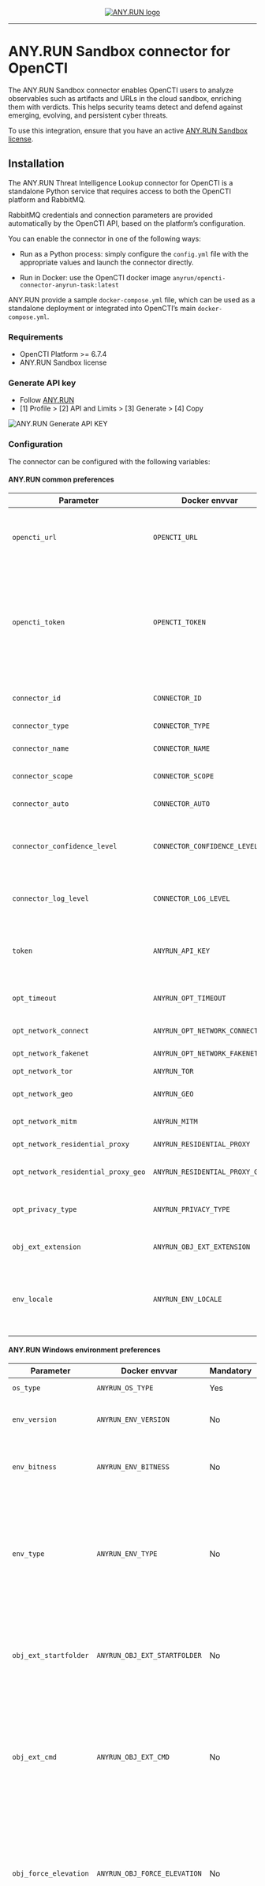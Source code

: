 <p align="center">
    <a href="#readme">
        <img alt="ANY.RUN logo" src="https://raw.githubusercontent.com/anyrun/anyrun-sdk/b3dfde1d3aa018d0a1c3b5d0fa8aaa652e80d883/static/logo.svg">
    </a>
</p>

______________________________________________________________________

# ANY.RUN Sandbox connector for OpenCTI

The ANY.RUN Sandbox connector enables OpenCTI users to analyze observables such as artifacts and URLs in the cloud sandbox, enriching them with verdicts. This helps security teams detect and defend against emerging, evolving, and persistent cyber threats.

To use this integration, ensure that you have an active [ANY.RUN Sandbox license](https://any.run/demo/?utm_source=opencti_marketplace&utm_medium=integration&utm_campaign=opencti_form).

## Installation

The ANY.RUN Threat Intelligence Lookup connector for OpenCTI is a standalone Python service that requires access to both the OpenCTI platform and RabbitMQ.

RabbitMQ credentials and connection parameters are provided automatically by the OpenCTI API, based on the platform’s configuration.

You can enable the connector in one of the following ways:

* Run as a Python process: simply configure the `config.yml` file with the appropriate values and launch the connector directly.

* Run in Docker: use the OpenCTI docker image `anyrun/opencti-connector-anyrun-task:latest`

ANY.RUN provide a sample `docker-compose.yml` file, which can be used as a standalone deployment or integrated into OpenCTI’s main `docker-compose.yml`.

### Requirements

- OpenCTI Platform >= 6.7.4
- ANY.RUN Sandbox license

### Generate API key

* Follow [ANY.RUN](https://app.any.run/)
* [1] Profile > [2] API and Limits > [3] Generate > [4] Copy

![ANY.RUN Generate API KEY](static/ANYRUN_API_TOKEN.png)

### Configuration

The connector can be configured with the following variables:  

#### ANY.RUN common preferences
| Parameter                    | Docker envvar                    | Mandatory | Description                                                                                                     |
|------------------------------|----------------------------------|-----------|-----------------------------------------------------------------------------------------------------------------|
| `opencti_url`                | `OPENCTI_URL`                    | Yes       | The URL of the OpenCTI platform. Note that final `/` should be avoided. Example value: `http://opencti:8080`    |
| `opencti_token`              | `OPENCTI_TOKEN`                  | Yes       | The default admin token configured in the OpenCTI platform parameters file. We recommend setting up a separate ``OPENCTI_TOKEN`` named **ANY.RUN** to identify the work of our integrations.                                    |
| `connector_id`               | `CONNECTOR_ID`                   | Yes       | A valid arbitrary `UUIDv4` that must be unique for this connector.                                              |
| `connector_type`             | `CONNECTOR_TYPE`                 | Yes       | A connector type.                                                                                               |
| `connector_name`             | `CONNECTOR_NAME`                 | Yes       | A connector name to be shown in OpenCTI.                                                                        |
| `connector_scope`            | `CONNECTOR_SCOPE`                | Yes       | Supported scope. E. g., `text/html`.                                                                            |                     
| `connector_auto`             | `CONNECTOR_AUTO`                 | Yes       | Enable/disable auto-enrichment of observables.                                                                  |
| `connector_confidence_level` | `CONNECTOR_CONFIDENCE_LEVEL`     | Yes       | The default confidence level for created sightings (a number between 1 and 4).                                  |
| `connector_log_level`        | `CONNECTOR_LOG_LEVEL`            | Yes       | The log level for this connector, could be `debug`, `info`, `warn` or `error` (less verbose).                   |
| `token`                      | `ANYRUN_API_KEY`                 | Yes       | ANY.RUN Sandbox API-KEY. See "Generate API token" section in the README file.                                   |
| `opt_timeout`                      | `ANYRUN_OPT_TIMEOUT`                 | No        | Select analysis completion time. Size range: 10-660 seconds.                                                    |
| `opt_network_connect`                      | `ANYRUN_OPT_NETWORK_CONNECT`                 | No        | Enable network connection.                                                                                      |
| `opt_network_fakenet`                      | `ANYRUN_OPT_NETWORK_FAKENET`                 | No        | Enable FakeNet feature.                                                                                         |
| `opt_network_tor`                      | `ANYRUN_TOR`                 | No        | Enable TOR using.                                                                                               |
| `opt_network_geo`                      | `ANYRUN_GEO`                 | No        | TOR geolocation option. Example: US, AU                                                                         |
| `opt_network_mitm`                      | `ANYRUN_MITM`                 | No        | Enable HTTPS MITM Proxy using.                                                                                  |
| `opt_network_residential_proxy`                      | `ANYRUN_RESIDENTIAL_PROXY`                 | No        | Residential proxy using.                                                                                        |
| `opt_network_residential_proxy_geo`                      | `ANYRUN_RESIDENTIAL_PROXY_GEO`                 | No        | Residential proxy geolocation option. Example: US, AU.                                                          |
| `opt_privacy_type`                      | `ANYRUN_PRIVACY_TYPE`                 | No        | Privacy settings. Supports: public, bylink, owner, byteam.                                                      |
| `obj_ext_extension`                      | `ANYRUN_OBJ_EXT_EXTENSION`                 | No        | Automatically change file extension to valid.                                                                   |
| `env_locale`                      | `ANYRUN_ENV_LOCALE`                 | No        | Operation system's language. Use locale identifier or country name (Ex: "en-US" or "Brazil"). Case-insensitive. |


#### ANY.RUN Windows environment preferences

| Parameter                    | Docker envvar                    | Mandatory | Description                                                                                                   |
|------------------------------|----------------------------------|-----------|---------------------------------------------------------------------------------------------------------------|
|`os_type`                      | `ANYRUN_OS_TYPE`                 | Yes       | Must be `windows`|      
| `env_version`                | `ANYRUN_ENV_VERSION`                    | No       | Version of OS. Supports: 7, 10, 11.  |
| `env_bitness`              | `ANYRUN_ENV_BITNESS`                  | No       | Bitness of Operation System. Supports 32, 64.                                   |
| `env_type`               | `ANYRUN_ENV_TYPE`                   | No       | Environment preset type. You can select **development** env for OS Windows 10 x64. For all other cases, **complete** env is required.                                            |
| `obj_ext_startfolder`             | `ANYRUN_OBJ_EXT_STARTFOLDER`                 | No       | Supports: desktop, home, downloads, appdata, temp, windows, root.                                                                                             |
| `obj_ext_cmd`             | `ANYRUN_OBJ_EXT_CMD`                 | No       | Optional command-line arguments for the analyzed object. Use an empty string ("") to apply the default behavior. |
| `obj_force_elevation`            | `ANYRUN_OBJ_FORCE_ELEVATION`                | No       | Forces the file to execute with elevated privileges and an elevated token (for PE32, PE32+, PE64 files only). |                     
| `obj_ext_browser`             | `ANYRUN_OBJ_EXT_BROWSER`                 | No       | Browser name. Supports: Google Chrome, Mozilla Firefox, Internet Explorer, Microsoft Edge.                    |


#### ANY.RUN Linux environment preferences

| Parameter                    | Docker envvar                    | Mandatory | Description                                             |
|------------------------------|----------------------------------|-----------|---------------------------------------------------------|
|`os_type`                      | `ANYRUN_OS_TYPE`                 | Yes       | Must be `linux`| 
| `obj_ext_startfolder`             | `ANYRUN_OBJ_EXT_STARTFOLDER`                 | No        | Start object from. Supports: desktop, home, downloads, appdata, temp, windows, root.                                       |
| `obj_ext_cmd`             | `ANYRUN_OBJ_EXT_CMD`                 | No       | Optional command-line arguments for the analyzed object. Use an empty string ("") to apply the default behavior. |
| `run_as_root`            | `ANYRUN_RUN_AS_ROOT`                | No       | Run file with superuser privileges.                     |                     
| `obj_ext_browser`             | `ANYRUN_OBJ_EXT_BROWSER`                 | No       | Browser name. Supports: Google Chrome, Mozilla Firefox. |


#### ANY.RUN Android environment preferences

| Parameter                    | Docker envvar                    | Mandatory | Description                                                                                                  |
|------------------------------|----------------------------------|-----------|--------------------------------------------------------------------------------------------------------------|
|`os_type`                      | `ANYRUN_OS_TYPE`                 | Yes       | Must be `android`| 
| `obj_ext_cmd`             | `ANYRUN_OBJ_EXT_CMD`                 | No       | Optional command-line arguments for the analyzed object. Use an empty string ("") to apply the default behavior. |

## Support
This is an ANY.RUN supported connector. For support please contact <anyrun-integrations@any.run>